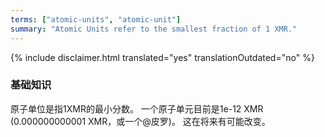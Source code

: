 ```yaml
---
terms: ["atomic-units", "atomic-unit"]
summary: "Atomic Units refer to the smallest fraction of 1 XMR."
---
```


{% include disclaimer.html translated="yes" translationOutdated="no" %}
### 基础知识

原子单位是指1XMR的最小分数。
一个原子单元目前是1e-12 XMR (0.000000000001 XMR，或一个@皮罗)。
这在将来有可能改变。
